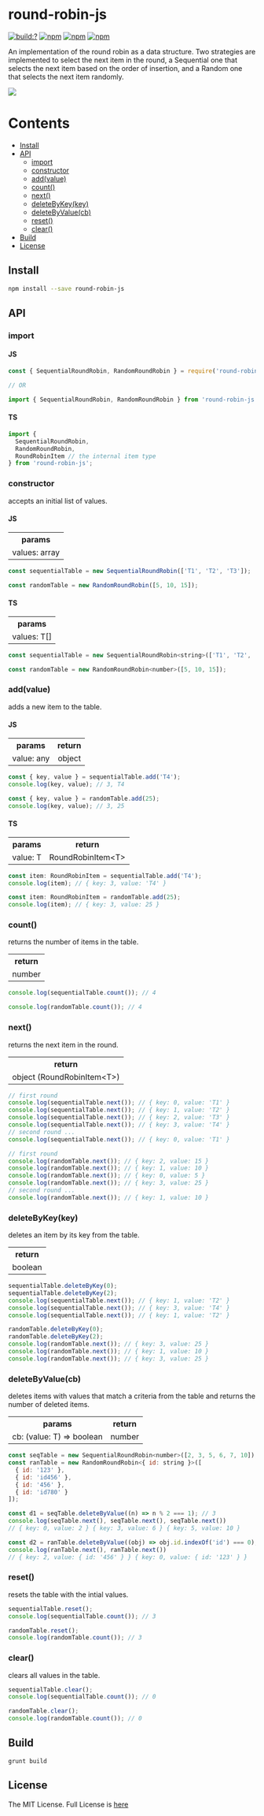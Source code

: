 # round-robin-js

[![build:?](https://travis-ci.org/eyas-ranjous/round-robin-js.svg?branch=main)](https://travis-ci.org/eyas-ranjous/round-robin-js) [![npm](https://img.shields.io/npm/v/round-robin-js.svg)](https://www.npmjs.com/package/round-robin-js) [![npm](https://img.shields.io/npm/dm/round-robin-js.svg)](https://www.npmjs.com/package/round-robin-js) [![npm](https://img.shields.io/badge/node-%3E=%206.0-blue.svg)](https://www.npmjs.com/package/round-robin-js)

An implementation of the round robin as a data structure. Two strategies are implemented to select the next item in the round, a Sequential one that selects the next item based on the order of insertion, and a Random one that selects the next item randomly.

<img src="https://user-images.githubusercontent.com/6517308/121813242-859a9700-cc6b-11eb-99c0-49e5bb63005b.jpg">

# Contents
* [Install](#install)
* [API](#api)
  * [import](#import)
  * [constructor](#constructor)
  * [add(value)](#addvalue)
  * [count()](#count)
  * [next()](#next)
  * [deleteByKey(key)](#deletebykeykey)
  * [deleteByValue(cb)](#deletebyvaluecb)
  * [reset()](#reset)
  * [clear()](#clear)
 * [Build](#build)
 * [License](#license)

## Install

```sh
npm install --save round-robin-js
```

## API

### import

#### JS

```js
const { SequentialRoundRobin, RandomRoundRobin } = require('round-robin-js');

// OR

import { SequentialRoundRobin, RandomRoundRobin } from 'round-robin-js';
```

#### TS

```js
import {
  SequentialRoundRobin,
  RandomRoundRobin,
  RoundRobinItem // the internal item type
} from 'round-robin-js';
```

### constructor
accepts an initial list of values.

#### JS

<table>
  <tr>
    <th align="center">params</th>
  </tr>
  <tr>
    <td align="center">values: array</td>
  </tr>
</table>

```js
const sequentialTable = new SequentialRoundRobin(['T1', 'T2', 'T3']);

const randomTable = new RandomRoundRobin([5, 10, 15]);
```

#### TS

<table>
  <tr>
    <th align="center">params</th>
  </tr>
  <tr>
    <td align="center">values: T[]</td>
  </tr>
</table>

```js
const sequentialTable = new SequentialRoundRobin<string>(['T1', 'T2', 'T3']);

const randomTable = new RandomRoundRobin<number>([5, 10, 15]);
```

### add(value)
adds a new item to the table.

#### JS

<table>
  <tr>
    <th align="center">params</th>
    <th align="center">return</th>
  </tr>
  <tr>
    <td align="center">value: any</td>
    <td align="center">object</td>
  </tr>
</table>

```js
const { key, value } = sequentialTable.add('T4');
console.log(key, value); // 3, T4

const { key, value } = randomTable.add(25);
console.log(key, value); // 3, 25
```

#### TS

<table>
  <tr>
    <th align="center">params</th>
    <th align="center">return</th>
  </tr>
  <tr>
    <td align="center">value: T</td>
    <td align="center">RoundRobinItem&lt;T&gt;</td>
  </tr>
</table>

```js
const item: RoundRobinItem = sequentialTable.add('T4');
console.log(item); // { key: 3, value: 'T4' }

const item: RoundRobinItem = randomTable.add(25);
console.log(item); // { key: 3, value: 25 }
```

### count()
returns the number of items in the table.

<table>
  <tr>
    <th align="center">return</th>
  </tr>
  <tr>
    <td align="center">number</td>
  </tr>
</table>

```js
console.log(sequentialTable.count()); // 4

console.log(randomTable.count()); // 4
```

### next()
returns the next item in the round.

<table>
  <tr>
    <th align="center">return</th>
  </tr>
  <tr>
    <td align="center">object (RoundRobinItem&lt;T&gt;)</td>
  </tr>
</table>

```js
// first round
console.log(sequentialTable.next()); // { key: 0, value: 'T1' }
console.log(sequentialTable.next()); // { key: 1, value: 'T2' }
console.log(sequentialTable.next()); // { key: 2, value: 'T3' }
console.log(sequentialTable.next()); // { key: 3, value: 'T4' }
// second round ...
console.log(sequentialTable.next()); // { key: 0, value: 'T1' }

// first round
console.log(randomTable.next()); // { key: 2, value: 15 }
console.log(randomTable.next()); // { key: 1, value: 10 }
console.log(randomTable.next()); // { key: 0, value: 5 }
console.log(randomTable.next()); // { key: 3, value: 25 }
// second round ...
console.log(randomTable.next()); // { key: 1, value: 10 }
```

### deleteByKey(key)
deletes an item by its key from the table.

<table>
  <tr>
    <th align="center">return</th>
  </tr>
  <tr>
    <td align="center">boolean</td>
  </tr>
</table>

```js
sequentialTable.deleteByKey(0);
sequentialTable.deleteByKey(2);
console.log(sequentialTable.next()); // { key: 1, value: 'T2' }
console.log(sequentialTable.next()); // { key: 3, value: 'T4' }
console.log(sequentialTable.next()); // { key: 1, value: 'T2' }

randomTable.deleteByKey(0);
randomTable.deleteByKey(2);
console.log(randomTable.next()); // { key: 3, value: 25 }
console.log(randomTable.next()); // { key: 1, value: 10 }
console.log(randomTable.next()); // { key: 3, value: 25 }
```

### deleteByValue(cb)
deletes items with values that match a criteria from the table and returns the number of deleted items.

<table>
  <tr>
    <th align="center">params</th>
    <th align="center">return</th>
  </tr>
  <tr>
    <td align="center">cb: (value: T) => boolean</td>
    <td align="center">number</td>
  </tr>
</table>

```js
const seqTable = new SequentialRoundRobin<number>([2, 3, 5, 6, 7, 10]);
const ranTable = new RandomRoundRobin<{ id: string }>([
  { id: '123' },
  { id: 'id456' },
  { id: '456' },
  { id: 'id780' }
]);

const d1 = seqTable.deleteByValue((n) => n % 2 === 1); // 3
console.log(seqTable.next(), seqTable.next(), seqTable.next())
// { key: 0, value: 2 } { key: 3, value: 6 } { key: 5, value: 10 }

const d2 = ranTable.deleteByValue((obj) => obj.id.indexOf('id') === 0); // 2
console.log(ranTable.next(), ranTable.next())
// { key: 2, value: { id: '456' } } { key: 0, value: { id: '123' } }
```

### reset()
resets the table with the intial values.

```js
sequentialTable.reset();
console.log(sequentialTable.count()); // 3

randomTable.reset();
console.log(randomTable.count()); // 3
```

### clear()
clears all values in the table.

```js
sequentialTable.clear();
console.log(sequentialTable.count()); // 0

randomTable.clear();
console.log(randomTable.count()); // 0
```

## Build
```
grunt build
```

## License
The MIT License. Full License is [here](https://github.com/eyas-ranjous/round-robin-js/blob/main/LICENSE)
